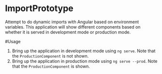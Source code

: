 # ImportPrototype

Attempt to do dynamic imports with Angular based on environment variables.  This application will
show different components based on whether it is served in development mode or production mode.

#Usage
1. Bring up the application in development mode using `ng serve`.  Note that the `ProductionComponent` is not shown.
2. Bring up the application in production mode using `ng serve --prod`.  Note that the `ProductionComponent` is shown.

